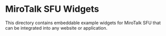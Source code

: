 # MiroTalk SFU Widgets

This directory contains embeddable example widgets for MiroTalk SFU that can be integrated into any website or application.
